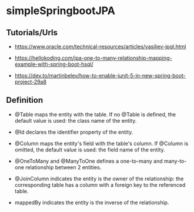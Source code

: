 # simpleSpringbootJPA

## Tutorials/Urls
- https://www.oracle.com/technical-resources/articles/vasiliev-jpql.html
- https://hellokoding.com/jpa-one-to-many-relationship-mapping-example-with-spring-boot-hsql/

- https://dev.to/martinbelev/how-to-enable-junit-5-in-new-spring-boot-project-29a8

## Definition

* @Table maps the entity with the table. If no @Table is defined, the default value is used: the class name of the entity.

* @Id declares the identifier property of the entity.

* @Column maps the entity's field with the table's column. If @Column is omitted, the default value is used: the field name of the entity.

* @OneToMany and @ManyToOne defines a one-to-many and many-to-one relationship between 2 entities. 

* @JoinColumn indicates the entity is the owner of the relationship: the corresponding table has a column with a foreign key to the referenced table.

* mappedBy indicates the entity is the inverse of the relationship.
